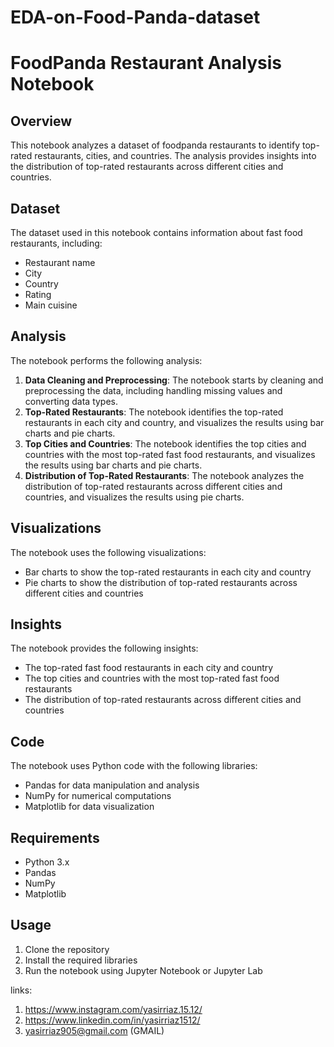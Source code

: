 # EDA-on-Food-Panda-dataset
      



**FoodPanda Restaurant Analysis Notebook**
=====================================

**Overview**
------------

This notebook analyzes a dataset of foodpanda restaurants to identify top-rated restaurants, cities, and countries. The analysis provides insights into the distribution of top-rated restaurants across different cities and countries.

**Dataset**
------------

The dataset used in this notebook contains information about fast food restaurants, including:

* Restaurant name
* City
* Country
* Rating
* Main cuisine

**Analysis**
-------------

The notebook performs the following analysis:

1. **Data Cleaning and Preprocessing**: The notebook starts by cleaning and preprocessing the data, including handling missing values and converting data types.
2. **Top-Rated Restaurants**: The notebook identifies the top-rated restaurants in each city and country, and visualizes the results using bar charts and pie charts.
3. **Top Cities and Countries**: The notebook identifies the top cities and countries with the most top-rated fast food restaurants, and visualizes the results using bar charts and pie charts.
4. **Distribution of Top-Rated Restaurants**: The notebook analyzes the distribution of top-rated restaurants across different cities and countries, and visualizes the results using pie charts.

**Visualizations**
-----------------

The notebook uses the following visualizations:

* Bar charts to show the top-rated restaurants in each city and country
* Pie charts to show the distribution of top-rated restaurants across different cities and countries

**Insights**
------------

The notebook provides the following insights:

* The top-rated fast food restaurants in each city and country
* The top cities and countries with the most top-rated fast food restaurants
* The distribution of top-rated restaurants across different cities and countries

**Code**
------

The notebook uses Python code with the following libraries:

* Pandas for data manipulation and analysis
* NumPy for numerical computations
* Matplotlib for data visualization

**Requirements**
---------------

* Python 3.x
* Pandas
* NumPy
* Matplotlib

**Usage**
-----

1. Clone the repository
2. Install the required libraries
3. Run the notebook using Jupyter Notebook or Jupyter Lab

links:
1. https://www.instagram.com/yasirriaz.15.12/
2. https://www.linkedin.com/in/yasirriaz1512/
3. yasirriaz905@gmail.com (GMAIL)
